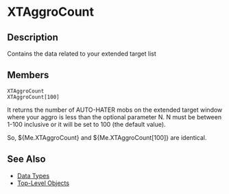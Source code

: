 # XTAggroCount

## Description

Contains the data related to your extended target list

## Members

`XTAggroCount`  
`XTAggroCount[100]`

It returns the number of AUTO-HATER mobs on the extended target window where your aggro is less than the optional parameter N. N must be between 1-100 inclusive or it will be set to 100 \(the default value\).

So, ${Me.XTAggroCount} and ${Me.XTAggroCount\[100\]} are identical.

## See Also

* [Data Types](./)
* [Top-Level Objects](../top-level-objects/)

